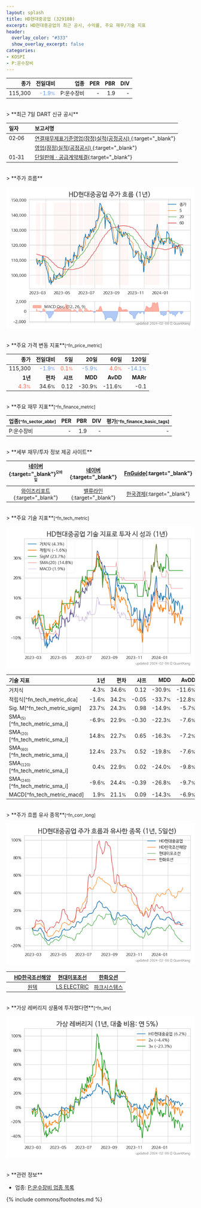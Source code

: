 ```yaml
---
layout: splash
title: HD현대중공업 (329180)
excerpt: HD현대중공업의 최근 공시, 수익률, 주요 재무/기술 지표
header:
  overlay_color: "#333"
  show_overlay_excerpt: false
categories:
- KOSPI
- P:운수장비
---
```


| **종가** | **전일대비** | **업종** | **PER** | **PBR** | **DIV** |
| -------: | -----------: | -------: | ------: | ------: | ------: |
| 115,300 | <span style="color: cornflowerblue">-1.9<small>%</small></span> | P:운수장비 | - | 1.9 | - |

<!-- more -->

<br>
> **최근 7일 DART 신규 공시**<a id="dart"></a>

| **일자** |      | **보고서명** |
| :------- | :--- | :----------- |
| 02&#x2011;06 | | [연결재무제표기준영업(잠정)실적(공정공시)              ](https://dart.fss.or.kr/dsaf001/main.do?rcpNo=20240206800243){:target="_blank"} |
|  | | [영업(잠정)실적(공정공시)              ](https://dart.fss.or.kr/dsaf001/main.do?rcpNo=20240206800240){:target="_blank"} |
| 01&#x2011;31 | | [단일판매ㆍ공급계약체결](https://dart.fss.or.kr/dsaf001/main.do?rcpNo=20240131800443){:target="_blank"} |

<br>
> **주가 흐름**<a id="price"></a>

![329180](/stock/images/329180.png)

<br>
> **주요 가격 변동 지표**<small>[^fn_price_metric]</small>

| **종가** | **전일대비** | **5일** | **20일** | **60일** | **120일** |
| -------: | -----------: | ------: | -------: | -------: | --------: |
| 115,300 | <span style="color: cornflowerblue">-1.9<small>%</small></span> | <span style="color: tomato">0.1<small>%</small></span> | <span style="color: cornflowerblue">-5.9<small>%</small></span> | <span style="color: tomato">4.0<small>%</small></span> | <span style="color: cornflowerblue">-14.1<small>%</small></span> |
| **1년** | **편차** | **샤프** | **MDD** | **AvDD** | **MARr** |
| <span style="color: tomato">4.3<small>%</small></span> | 34.6<small>%</small> | 0.12 | -30.9<small>%</small> | -11.6<small>%</small> | -0.1 |

<br>
> **주요 재무 지표**<small>[^fn_finance_metric]</small>

| **업종**<small>[^fn_sector_abbr]</small> | **PER** | **PBR** | **DIV** | **평가**<small>[^fn_finance_basic_tags]</small> |
| :--------------------------------------- | ------: | ------: | ------: | ----------------------------------------------: |
| P:운수장비 | - | 1.9 | - | - |

<br>
> **세부 재무/투자 정보 제공 사이트**

| [네이버](https://m.stock.naver.com/domestic/stock/329180/finance/summary){:target="_blank"}<sup><small>모바일</small></sup> | [네이버](https://finance.naver.com/item/coinfo.naver?code=329180){:target="_blank"} | [FnGuide](https://comp.fnguide.com/SVO2/ASP/SVD_Invest.asp?gicode=A329180&MenuYn=Y){:target="_blank"} |
| :---: | :---: | :---: |
| [와이즈리포트](https://comp.wisereport.co.kr/company/c1040001.aspx?cmp_cd=329180){:target="_blank"} | [밸류라인](https://www.valueline.co.kr/finance/summary/329180){:target="_blank"} | [한국경제](https://markets.hankyung.com/stock/329180/financial-summary){:target="_blank"} |

<br>
> **주요 기술 지표**<small>[^fn_tech_metric]</small>


![329180](/stock/images/329180_tech.png)

| **기술 지표** | **1년** | **편차** | **샤프** | **MDD** | **AvDD** |
| :------------ | ------: | -----------: | -------: | ------: | -------: |
| 거치식 | 4.3<small>%</small> | 34.6<small>%</small> | 0.12 | -30.9<small>%</small> | -11.6<small>%</small> |
| 적립식[^fn_tech_metric_dca] | -1.6<small>%</small> | 34.2<small>%</small> | -0.05 | -33.7<small>%</small> | -12.8<small>%</small> |
| Sig. M[^fn_tech_metric_sigm] | 23.7<small>%</small> | 24.3<small>%</small> | 0.98 | -14.9<small>%</small> | -5.7<small>%</small> |
| SMA<small><sub>(5)</sub></small>[^fn_tech_metric_sma_i] | -6.9<small>%</small> | 22.9<small>%</small> | -0.30 | -22.3<small>%</small> | -7.6<small>%</small> |
| SMA<small><sub>(20)</sub></small>[^fn_tech_metric_sma_i] | 14.8<small>%</small> | 22.7<small>%</small> | 0.65 | -16.3<small>%</small> | -7.2<small>%</small> |
| SMA<small><sub>(60)</sub></small>[^fn_tech_metric_sma_i] | 12.4<small>%</small> | 23.7<small>%</small> | 0.52 | -19.8<small>%</small> | -7.6<small>%</small> |
| SMA<small><sub>(120)</sub></small>[^fn_tech_metric_sma_i] | 0.4<small>%</small> | 22.9<small>%</small> | 0.02 | -24.0<small>%</small> | -9.8<small>%</small> |
| SMA<small><sub>(240)</sub></small>[^fn_tech_metric_sma_i] | -9.6<small>%</small> | 24.4<small>%</small> | -0.39 | -26.8<small>%</small> | -9.7<small>%</small> |
| MACD[^fn_tech_metric_macd] | 1.9<small>%</small> | 21.1<small>%</small> | 0.09 | -14.3<small>%</small> | -6.9<small>%</small> |

<br>
> **주가 흐름 유사 종목**<a id="corr"></a><small>[^fn_corr_long]</small>

![329180](/stock/images/329180_corr.png)

|       | [HD한국조선해양](/009540/) | [현대미포조선](/010620/) | [한화오션](/042660/) |
| :---: | :------------------------------------: | :------------------------------------: | :------------------------------------: |
|       | [원텍](/336570/) | [LS ELECTRIC](/010120/) | [파크시스템스](/140860/) |

<br>
> **가상 레버리지 상품에 투자했다면**<a id="2x"></a><small>[^fn_lev]</small>

![329180](/stock/images/329180_2x.png)

<br>
> **관련 정보**

- 업종: [P:운수장비 업종 목록](/stats/sector/kospi_업종_운수장비_종목/)

{% include commons/footnotes.md %}